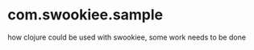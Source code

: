 com.swookiee.sample
===================

how clojure could be used with swookiee, some work needs to be done
